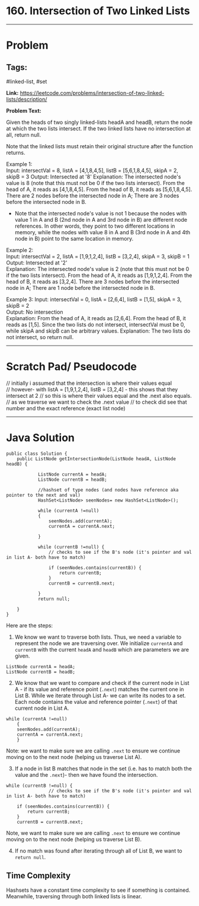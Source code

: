 # 160. Intersection of Two Linked Lists

---

# Problem 

## Tags: 
#linked-list, #set

**Link:** https://leetcode.com/problems/intersection-of-two-linked-lists/description/

**Problem Text:**   

Given the heads of two singly linked-lists headA and headB, return the node at which the two lists intersect. If the two linked lists have no intersection at all, return null. 
 
Note that the linked lists must retain their original structure after the function returns.   

Example 1:  
Input: intersectVal = 8, listA = [4,1,8,4,5], listB = [5,6,1,8,4,5], skipA = 2, skipB = 3
Output: Intersected at '8'
Explanation: The intersected node's value is 8 (note that this must not be 0 if the two lists intersect).
From the head of A, it reads as [4,1,8,4,5]. From the head of B, it reads as [5,6,1,8,4,5]. There are 2 nodes before the intersected node in A; There are 3 nodes before the intersected node in B.
- Note that the intersected node's value is not 1 because the nodes with value 1 in A and B (2nd node in A and 3rd node in B) are different node references. In other words, they point to two different locations in memory, while the nodes with value 8 in A and B (3rd node in A and 4th node in B) point to the same location in memory.  

Example 2:  
Input: intersectVal = 2, listA = [1,9,1,2,4], listB = [3,2,4], skipA = 3, skipB = 1
Output: Intersected at '2'  
Explanation: The intersected node's value is 2 (note that this must not be 0 if the two lists intersect).
From the head of A, it reads as [1,9,1,2,4]. From the head of B, it reads as [3,2,4]. There are 3 nodes before the intersected node in A; There are 1 node before the intersected node in B.  


Example 3: 
Input: intersectVal = 0, listA = [2,6,4], listB = [1,5], skipA = 3, skipB = 2  
Output: No intersection  
Explanation: From the head of A, it reads as [2,6,4]. From the head of B, it reads as [1,5]. Since the two lists do not intersect, intersectVal must be 0, while skipA and skipB can be arbitrary values. 
Explanation: The two lists do not intersect, so return null.  

---

# Scratch Pad/ Pseudocode

// initially i assumed that the intersection is where their values equal  
// however- with listA = [1,9,1,2,4], listB = [3,2,4] - this shows that they intersect at 2
// so this is where their values equal and the .next also equals.  
// as we traverse we want to check the .next value
// to check did see that number and the exact reference (exact list node)  


---

# Java Solution

```
public class Solution {
    public ListNode getIntersectionNode(ListNode headA, ListNode headB) {
      
            ListNode currentA = headA;
            ListNode currentB = headB;

            //hashset of type nodes (and nodes have reference aka pointer to the next and val)
            HashSet<ListNode> seenNodes= new HashSet<ListNode>();
            
            while (currentA !=null)
            {
                seenNodes.add(currentA);
                currentA = currentA.next;

            }

            while (currentB !=null) {
                // checks to see if the B's node (it's pointer and val in list A- both have to match)

                if (seenNodes.contains(currentB)) {
                    return currentB;
                }
                currentB = currentB.next;
               
            }
            return null;
            
    }
}
```
Here are the steps:
1. We know we want to traverse both lists. Thus, we need a variable to represent the node we are traversing over. We initialize `currentA` and `currentB` with the current `headA` and `headB` which are parameters we are given.

```
ListNode currentA = headA;
ListNode currentB = headB;
```

2. We know that we want to compare and check if the current node in List A - if its value and reference point (`.next`) matches the current one in List B. 
While we iterate through List A- we can write its nodes to a set. Each node contains the value and reference pointer (`.next`) of that current node in List A. 

```
while (currentA !=null)
    {
    seenNodes.add(currentA);
    currentA = currentA.next;
    }
```

Note: we want to make sure we are calling `.next` to ensure we continue moving on to the next node (helping us traverse List A).

3. If a node in list B matches that node in the set (i.e. has to match both the value and the `.next`)- then we have found the intersection.

```
while (currentB !=null) {
                // checks to see if the B's node (it's pointer and val in list A- both have to match)

    if (seenNodes.contains(currentB)) {
        return currentB;
    }
    currentB = currentB.next;

```

Note, we want to make sure we are calling `.next` to ensure we continue moving on to the next node (helping us traverse List B).

4. If no match was found after iterating through all of List B, we want to `return null`.


## Time Complexity 

Hashsets have a constant time complexity to see if something is contained. Meanwhile, traversing through both linked lists is linear. 


